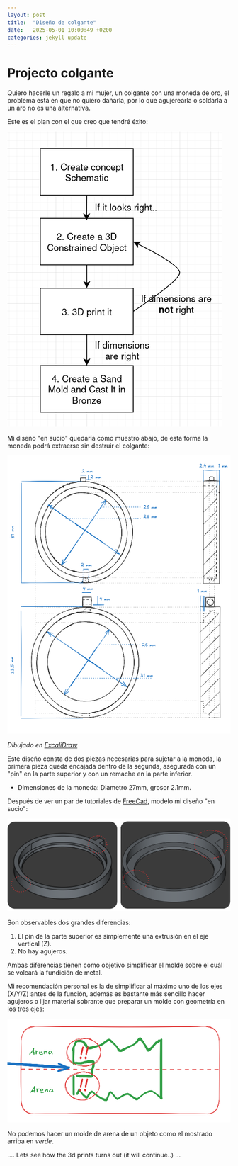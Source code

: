 ```yaml
---
layout: post
title:  "Diseño de colgante"
date:   2025-05-01 10:00:49 +0200
categories: jekyll update
---
```


# Projecto colgante

Quiero hacerle un regalo a mi mujer, un colgante con una moneda de oro, el problema está en que no quiero dañarla, por lo que agujerearla o soldarla a un aro no es una alternativa.

Este es el plan con el que creo que tendré éxito:

![Project Schema](/assets/images/necklace-design/Project-schema.png)

Mi diseño "en sucio" quedaría como muestro abajo, de esta forma la moneda podrá extraerse sin destruir el colgante:

![Full-Design-Constrained](/assets/images/necklace-design/Full-Design-Constrained.png)

*Dibujado en [ExcaliDraw](https://excalidraw.com)*

Este diseño consta de dos piezas necesarias para sujetar a la moneda, la primera pieza queda encajada dentro de la segunda, asegurada con un "pin" en la parte superior y con un remache en la parte inferior.

* Dimensiones de la moneda: Diametro 27mm, grosor 2.1mm.

Después de ver un par de tutoriales de [FreeCad](https://www.freecad.org), modelo mi diseño "en sucio":

![3d_parts](/assets/images/necklace-design/3d_parts.png)

Son observables dos grandes diferencias:

1. El pin de la parte superior es simplemente una extrusión en el eje vertical (Z).
2. No hay agujeros.

Ambas diferencias tienen como objetivo simplificar el molde sobre el cuál se volcará la fundición de metal.

Mi recomendación personal es la de simplificar al máximo uno de los ejes (X/Y/Z) antes de la función, además es bastante más sencillo hacer agujeros o lijar material sobrante que preparar un molde con geometría en los tres ejes:

![Geometria_Compleja](/assets/images/necklace-design/Geometria_Compleja.png)

No podemos hacer un molde de arena de un objeto como el mostrado arriba en *verde*.

.... Lets see how the 3d prints turns out (it will continue..) ...
